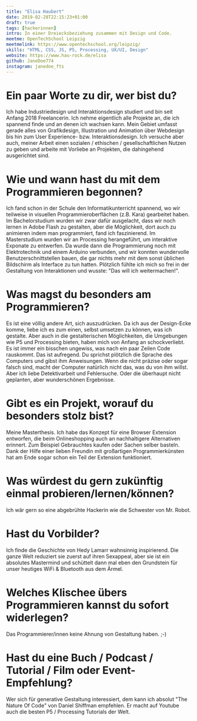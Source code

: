 ```yaml
---
title: "Elisa Haubert"
date: 2019-02-28T22:15:23+01:00
draft: true
tags: [hackerinnen]
intro: In einer Dreiecksbeziehung zusammen mit Design und Code.
meetme: OpenTechSchool Leipzig
meetmelink: https://www.opentechschool.org/leipzig/
skills: "HTML, CSS, JS, P5, Processing, UX/UI, Design"
website: https://www.hau-rock.de/elisa
github: JaneDoe774
instagram: janedoe_fts
---
```


# Ein paar Worte zu dir, wer bist du?

Ich habe Industriedesign und Interaktionsdesign studiert und bin seit Anfang 2018 Freelancerin. Ich nehme eigentlich alle Projekte an, die ich spannend finde und an denen ich wachsen kann. Mein Gebiet umfasst gerade alles von Grafikdesign, Illustration und Animation über Webdesign bis hin zum User Experience- bzw. Interaktionsdesign. Ich versuche aber auch, meiner Arbeit einen sozialen / ethischen / gesellschaftlichen Nutzen zu geben und arbeite mit Vorliebe an Projekten, die dahingehend ausgerichtet sind.

# Wie und wann hast du mit dem Programmieren begonnen?

Ich fand schon in der Schule den Informatikunterricht spannend, wo wir teilweise in visuellen Programmieroberflächen (z.B. Kara) gearbeitet haben. Im Bachelorstudium wurden wir zwar dafür ausgelacht, dass wir noch lernen in Adobe Flash zu gestalten, aber die Möglichkeit, dort auch zu animieren indem man programmiert, fand ich faszinierend. Im Masterstudium wurden wir an Processing herangeführt, um interaktive Exponate zu entwerfen. Da wurde dann die Programmierung noch mit Elektrotechnik und einem Arduino verbunden, und wir konnten wundervolle Benutzerschnittstellen bauen, die gar nichts mehr mit dem sonst üblichen Bildschirm als Interface zu tun hatten. Plötzlich fühlte ich mich so frei in der Gestaltung von Interaktionen und wusste: "Das will ich weitermachen!".

# Was magst du besonders am Programmieren?

Es ist eine völlig andere Art, sich auszudrücken. Da ich aus der Design-Ecke komme, liebe ich es zum einen, selbst umsetzen zu können, was ich gestalte. Aber auch in die gestalterischen Möglichkeiten, die Umgebungen wie P5 und Processing bieten, haben mich von Anfang an schockverliebt. Es ist immer ein bisschen ungewiss, was nach ein paar Zeilen Code rauskommt. Das ist aufregend. Du sprichst plötzlich die Sprache des Computers und gibst ihm Anweisungen. Wenn die nicht präzise oder sogar falsch sind, macht der Computer natürlich nicht das, was du von ihm willst. Aber ich liebe Detektivarbeit und Fehlersuche. Oder die überhaupt nicht geplanten, aber wunderschönen Ergebnisse.


# Gibt es ein Projekt, worauf du besonders stolz bist?

Meine Masterthesis. Ich habe das Konzept für eine Browser Extension entworfen, die beim Onlineshopping auch an nachhaltigere Alternativen erinnert. Zum Beispiel Gebrauchtes kaufen oder Sachen selber basteln. Dank der Hilfe einer lieben Freundin mit großartigen Programmierkünsten hat am Ende sogar schon ein Teil der Extension funktioniert.

# Was würdest du gern zukünftig einmal probieren/lernen/können?

Ich wär gern so eine abgebrühte Hackerin wie die Schwester von Mr. Robot.


# Hast du Vorbilder?

Ich finde die Geschichte von Hedy Lamarr wahnsinnig inspirierend. Die ganze Welt reduziert sie zuerst auf ihren Sexappeal, aber sie ist ein absolutes Mastermind und schüttelt dann mal eben den Grundstein für unser heutiges WiFi & Bluetooth aus dem Ärmel.

# Welches Klischee übers Programmieren kannst du sofort widerlegen?

Das Programmierer/innen keine Ahnung von Gestaltung haben. ;-)

# Hast du eine Buch / Podcast / Tutorial / Film oder Event-Empfehlung?

Wer sich für generative Gestaltung interessiert, dem kann ich absolut "The Nature Of Code" von Daniel Shiffman empfehlen. Er macht auf Youtube auch die besten P5 / Processing Tutorials der Welt.
